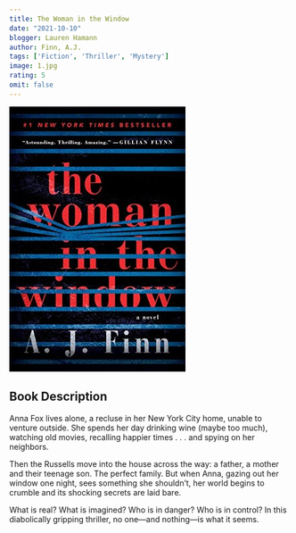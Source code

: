 ```yaml
---
title: The Woman in the Window
date: "2021-10-10"
blogger: Lauren Hamann
author: Finn, A.J.
tags: ['Fiction', 'Thriller', 'Mystery']
image: 1.jpg
rating: 5
omit: false
---
```


![Book Cover](1.jpg)

## Book Description

Anna Fox lives alone, a recluse in her New York City home, unable to venture outside. She spends her day drinking wine (maybe too much), watching old movies, recalling happier times . . . and spying on her neighbors.

Then the Russells move into the house across the way: a father, a mother and their teenage son. The perfect family. But when Anna, gazing out her window one night, sees something she shouldn’t, her world begins to crumble and its shocking secrets are laid bare.

What is real? What is imagined? Who is in danger? Who is in control? In this diabolically gripping thriller, no one—and nothing—is what it seems.